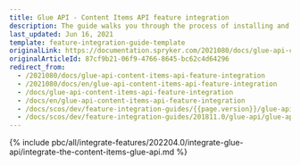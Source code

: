 ```yaml
---
title: Glue API - Content Items API feature integration
description: The guide walks you through the process of installing and configuring the Content Items feature in the project.
last_updated: Jun 16, 2021
template: feature-integration-guide-template
originalLink: https://documentation.spryker.com/2021080/docs/glue-api-content-items-api-feature-integration
originalArticleId: 87cf9b21-06f9-4766-8645-bc62c4d64296
redirect_from:
  - /2021080/docs/glue-api-content-items-api-feature-integration
  - /2021080/docs/en/glue-api-content-items-api-feature-integration
  - /docs/glue-api-content-items-api-feature-integration
  - /docs/en/glue-api-content-items-api-feature-integration
  - /docs/scos/dev/feature-integration-guides/{{page.version}}/glue-api/glue-api-content-items-feature-integration.html
  - /docs/scos/dev/feature-integration-guides/201811.0/glue-api/glue-api-content-items-feature-integration.html
---
```


{% include pbc/all/integrate-features/202204.0/integrate-glue-api/integrate-the-content-items-glue-api.md %} <!-- To edit, see /_includes/pbc/all/integrate-features/202204.0/integrate-glue-api/integrate-the-content-items-glue-api.md -->
